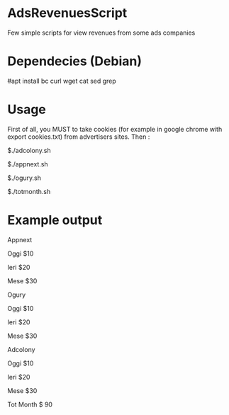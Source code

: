 # AdsRevenuesScript
Few simple scripts for view revenues from some ads companies

# Dependecies (Debian)
 #apt install bc curl wget cat sed grep
 
# Usage
First of all, you MUST to take cookies (for example in google chrome with export cookies.txt) from advertisers sites.
Then :

 $./adcolony.sh
 
 $./appnext.sh
 
 $./ogury.sh
 
 $./totmonth.sh
 

# Example output


Appnext


Oggi $10

Ieri $20

Mese $30


Ogury


Oggi $10

Ieri $20

Mese $30


Adcolony


Oggi $10

Ieri $20

Mese $30


Tot Month $ 90


